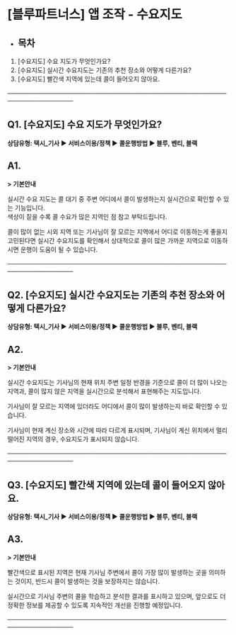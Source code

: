 # [블루파트너스] 앱 조작 - 수요지도

* **목차**
  ------

1. [수요지도] 수요 지도가 무엇인가요?
2. [수요지도] 실시간 수요지도는 기존의 추천 장소와 어떻게 다른가요?
3. [수요지도] 빨간색 지역에 있는데 콜이 들어오지 않아요.

─────────────────────────────────────────────────────────────────

**Q1.** **[수요지도] 수요 지도가 무엇인가요?**
--------------------------------

**상담유형: **택시\_기사 ▶ 서비스이용/정책 ▶ 콜운행방법 ▶ 블루, 벤티, 블랙****

**A1.**
-------

**> 기본안내**

실시간 수요 지도는 콜 대기 중 주변 어디에서 콜이 발생하는지 실시간으로 확인할 수 있는 기능입니다.  
색상이 짙을 수록 콜 수요가 많은 지역인 점 참고 부탁드립니다.

콜이 많이 없는 시외 지역 또는 기사님이 잘 모르는 지역에서 어디로 이동하는게 좋을지 고민된다면 실시간 수요지도를 확인해서 상대적으로 콜이 많은 가까운 지역으로 이동하시면 운행이 도움이 될 수 있습니다.

─────────────────────────────────────────────────────────────────

**Q2.** **[수요지도] 실시간 수요지도는 기존의 추천 장소와 어떻게 다른가요?**
-------------------------------------------------

**상담유형: **택시\_기사 ▶ 서비스이용/정책 ▶ 콜운행방법 ▶ 블루, 벤티, 블랙****

**A2.**
-------

**> 기본안내**

실시간 수요지도는 기사님의 현재 위치 주변 일정 반경을 기준으로 콜이 더 많이 나오는 지역과, 콜이 많지 않은 지역을 실시간으로 분석해서 표현해주는 지도입니다.

기사님이 잘 모르는 지역에 있더라도 어디에서 콜이 많이 발생하는지 바로 확인할 수 있습니다.

기사님이 현재 계신 장소와 시간에 따라 다르게 표시되며, 기사님이 계신 위치에서 멀리 떨어진 지역의 경우, 수요지도가 표시되지 않습니다.

─────────────────────────────────────────────────────────────────

**Q3.** **[수요지도] 빨간색 지역에 있는데 콜이 들어오지 않아요.**
-------------------------------------------

**상담유형: **택시\_기사 ▶ 서비스이용/정책 ▶ 콜운행방법 ▶ 블루, 벤티, 블랙****

**A3.**
-------

**> 기본안내**

빨간색으로 표시된 지역은 현재 기사님 주변에서 콜이 가장 많이 발생하는 곳을 의미하는 것이지, 반드시 콜이 발생하는 것을 보장하지는 않습니다.

실시간으로 기사님 주변의 콜을 학습하고 분석한 결과를 표시하고 있으며, 앞으로도 더 정확한 정보를 제공할 수 있도록 지속적인 개선을 진행할 예정입니다.

─────────────────────────────────────────────────────────────────